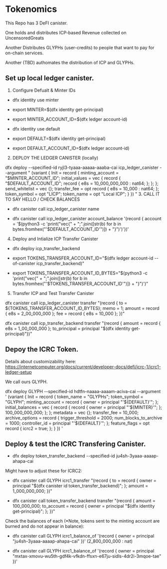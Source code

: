 # Tokenomics

This Repo has 3 DeFI canister. 

One holds and distributes ICP-based Revenue collected on UncensoredGreats

Another Distributes GLYPHs (user-credits) to people that want to pay for on-chain services.

Another (TBD) authomates the distribution of ICP and GLYPHs.

## Set up local ledger canister.

1. Configure Defualt & Minter IDs

- dfx identity use minter
- export MINTER=$(dfx identity get-principal)
- export MINTER_ACCOUNT_ID=$(dfx ledger account-id)

- dfx identity use default
- export DEFAULT=$(dfx identity get-principal)
- export DEFAULT_ACCOUNT_ID=$(dfx ledger account-id)

2. DEPLOY THE LEDGER CANISTER (locally)

  dfx deploy --specified-id ryjl3-tyaaa-aaaaa-aaaba-cai icp_ledger_canister --argument "
    (variant {
      Init = record {
        minting_account = \"$MINTER_ACCOUNT_ID\";
        initial_values = vec {
          record {
            \"$DEFAULT_ACCOUNT_ID\";
            record {
              e8s = 10_000_000_000 : nat64;
            };
          };
        };
        send_whitelist = vec {};
        transfer_fee = opt record {
          e8s = 10_000 : nat64;
        };
        token_symbol = opt \"LICP\";
        token_name = opt \"Local ICP\";
      }
    })
  "
3. CALL IT TO SAY HELLO / CHECK BALANCES

- dfx canister call icp_ledger_canister name

- dfx canister call icp_ledger_canister account_balance '(record { account = '$(python3 -c 'print("vec{" + ";".join([str(b) for b in bytes.fromhex("'$DEFAULT_ACCOUNT_ID'")]) + "}")')'})'

4. Deploy and Intialize ICP Transfer Canister

- dfx deploy icp_transfer_backend

- export TOKENS_TRANSFER_ACCOUNT_ID="$(dfx ledger account-id --of-canister icp_transfer_backend)"

- export TOKENS_TRANSFER_ACCOUNT_ID_BYTES="$(python3 -c 'print("vec{" + ";".join([str(b) for b in bytes.fromhex("'$TOKENS_TRANSFER_ACCOUNT_ID'")]) + "}")')"

5. Transfer ICP and Test Transfer Canister

dfx canister call icp_ledger_canister transfer "(record { to = ${TOKENS_TRANSFER_ACCOUNT_ID_BYTES}; memo = 1; amount = record { e8s = 2_00_000_000 }; fee = record { e8s = 10_000 }; })"

dfx canister call icp_transfer_backend transfer "(record { amount = record { e8s = 1_00_000_000 }; to_principal = principal \"$(dfx identity get-principal)\"})"


## Depoy the ICRC Token. 

Details about customizability here: https://internetcomputer.org/docs/current/developer-docs/defi/icrc-1/icrc1-ledger-setup

We call ours GLYPH.

dfx deploy GLYPH --specified-id hdtfn-naaaa-aaaam-aciva-cai --argument '
  (variant {
    Init = record {
      token_name = "GLYPHs";
      token_symbol = "GLYPH";
      minting_account = record {
        owner = principal "'${DEFAULT}'";
      };
      initial_balances = vec {
        record {
          record {
            owner = principal "'${MINTER}'";
          };
          100_000_000_000;
        };
      };
      metadata = vec {};
      transfer_fee = 10_000;
      archive_options = record {
        trigger_threshold = 2000;
        num_blocks_to_archive = 1000;
        controller_id = principal "'${DEFAULT}'";
      };
      feature_flags = opt record {
        icrc2 = true;
      };
    }
  })
'

## Deploy & test the ICRC Transfering Canister.

- dfx deploy token_transfer_backend --specified-id ju4sh-3yaaa-aaaap-ahapa-cai

Might have to adjust these for ICRC2:

- dfx canister call GLYPH icrc1_transfer "(record {
  to = record {
    owner = principal \"$(dfx canister id token_transfer_backend)\";
  };
  amount = 1_000_000_000;
})"


- dfx canister call token_transfer_backend transfer "(record {
  amount = 100_000_000;
  to_account = record {
    owner = principal \"$(dfx identity get-principal)\";
  };
})"

Check the balances of each (*Note, tokens sent to the minting account are burned and do not appear in balance): 

- dfx canister call GLYPH icrc1_balance_of '(record { owner = principal "ju4sh-3yaaa-aaaap-ahapa-cai" })'
(2_800_000_000 : nat)

- dfx canister call GLYPH icrc1_balance_of '(record { owner = principal "mxtax-xmovu-wu5th-gdf4k-vfkdn-ffsxn-e67ju-sidls-4dr2i-3mqoe-tae" })'